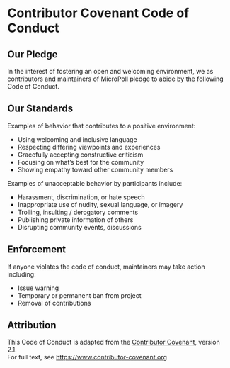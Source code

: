 # Contributor Covenant Code of Conduct

## Our Pledge  

In the interest of fostering an open and welcoming environment, we as contributors and maintainers of MicroPoll pledge to abide by the following Code of Conduct.

## Our Standards  

Examples of behavior that contributes to a positive environment:

- Using welcoming and inclusive language  
- Respecting differing viewpoints and experiences  
- Gracefully accepting constructive criticism  
- Focusing on what’s best for the community  
- Showing empathy toward other community members  

Examples of unacceptable behavior by participants include:

- Harassment, discrimination, or hate speech  
- Inappropriate use of nudity, sexual language, or imagery  
- Trolling, insulting / derogatory comments  
- Publishing private information of others  
- Disrupting community events, discussions  

## Enforcement  

If anyone violates the code of conduct, maintainers may take action including:

- Issue warning  
- Temporary or permanent ban from project  
- Removal of contributions  

## Attribution  

This Code of Conduct is adapted from the [Contributor Covenant][homepage], version 2.1.  
For full text, see https://www.contributor-covenant.org  

[homepage]: https://www.contributor-covenant.org 
